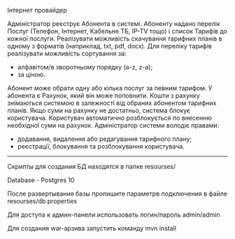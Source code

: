 Інтернет провайдер

Адміністратор реєструє Абонента в системі.
Абоненту надано перелік Послуг (Телефон, Інтернет, Кабельне ТБ, IP-TV  тощо) і список Тарифів до кожної послуги. Реалізувати можливість скачування тарифних планів в одному з форматів (наприклад, txt, pdf, docx). Для переліку тарифів реалізувати можливість сортування за:
- алфавітом/в зворотньому порядку (a-z, z-a);
- за ціною.

Абонент може обрати одну або кілька послуг за певним тарифом. У абонента є Рахунок, який він може поповнити. Кошти з рахунку знімаються системою в залежності від обраних абонентом тарифних планів. Якщо суми на рахунку не достатньо, система блокує користувача.
Користувач автоматично розблокується по внесенню необхідної суми на рахунок.
Адміністратор системи володіє правами:
- додавання, видалення або редагування тарифного плану;
- реєстрації, блокування та розблокування користувача.

---------------------
Скрипты для создания БД находятся в папке resourses/

Database - Postgres 10

После развертывания базы пропишите параметрв подключения в файле resourses/db.properties

Для доступа к админ-панели использовать логин/пароль  admin/admin

Для создания war-арзива запустить команду mvn install
